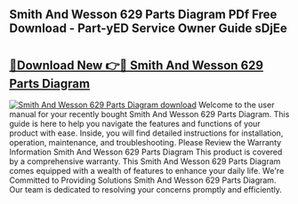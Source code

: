 ## Smith And Wesson 629 Parts Diagram PDf Free Download - Part-yED Service Owner Guide sDjEe

# <h2><a href="http://dfuo1e.blite.top/?on=Smith+And+Wesson+629+Parts+Diagram">🔗Download New 👉🔴 Smith And Wesson 629 Parts Diagram</a></h2>

[![Smith And Wesson 629 Parts Diagram download](https://i.imgur.com/lujVjoI.png)](http://dfuo1e.blite.top/?on=Smith+And+Wesson+629+Parts+Diagram)
Welcome to the user manual for your recently bought Smith And Wesson 629 Parts Diagram. This guide is here to help you navigate the features and functions of your product with ease. Inside, you will find detailed instructions for installation, operation, maintenance, and troubleshooting. Please Review the Warranty Information Smith And Wesson 629 Parts Diagram This product is covered by a comprehensive warranty. This Smith And Wesson 629 Parts Diagram comes equipped with a wealth of features to enhance your daily life. We're Committed to Providing Solutions Smith And Wesson 629 Parts Diagram. Our team is dedicated to resolving your concerns promptly and efficiently.
